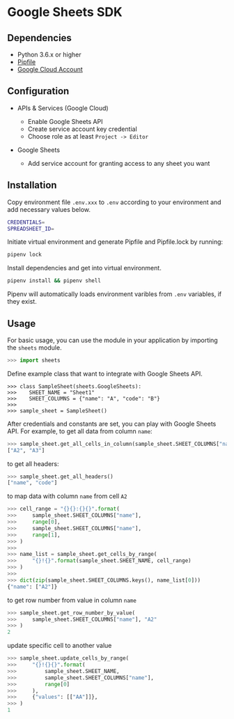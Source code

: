 # Google Sheets SDK

## Dependencies

- Python 3.6.x or higher
- [Pipfile](https://github.com/pypa/pipfile)
- [Google Cloud Account](https://cloud.google.com)

## Configuration

- APIs & Services (Google Cloud)
  - Enable Google Sheets API
  - Create service account key credential
  - Choose role as at least `Project -> Editor`

- Google Sheets
  - Add service account for granting access to any sheet you want 

## Installation

Copy environment file `.env.xxx` to  `.env` according to your environment and add necessary values below.

```sh
CREDENTIALS=
SPREADSHEET_ID=
```

Initiate virtual environment and generate Pipfile and Pipfile.lock by running:

```sh
pipenv lock
```

Install dependencies and get into virtual environment.

```sh
pipenv install && pipenv shell
```

Pipenv will automatically loads environment varibles from `.env` variables, 
if they exist.

## Usage

For basic usage, you can use the module in your application by importing the
`sheets` module.

```python
>>> import sheets
```

Define example class that want to integrate with Google Sheets API.

```
>>> class SampleSheet(sheets.GoogleSheets):
>>>    SHEET_NAME = "Sheet1"
>>>    SHEET_COLUMNS = {"name": "A", "code": "B"}
>>>
>>> sample_sheet = SampleSheet()
```

After credentials and constants are set, you can play with Google Sheets API. 
For example, to get all data from column `name`:

```python
>>> sample_sheet.get_all_cells_in_column(sample_sheet.SHEET_COLUMNS["name"])
["A2", "A3"]
```

to get all headers:

```python
>>> sample_sheet.get_all_headers()
["name", "code"]
```

to map data with column `name` from cell `A2`

```python
>>> cell_range = "{}{}:{}{}".format(
>>>     sample_sheet.SHEET_COLUMNS["name"],
>>>     range[0],
>>>     sample_sheet.SHEET_COLUMNS["name"],
>>>     range[1],
>>> )
>>>
>>> name_list = sample_sheet.get_cells_by_range(
>>>     "{}!{}".format(sample_sheet.SHEET_NAME, cell_range)
>>> )
>>>
>>> dict(zip(sample_sheet.SHEET_COLUMNS.keys(), name_list[0]))
{"name": ["A2"]}
```

to get row number from value in column `name`

```python
>>> sample_sheet.get_row_number_by_value(
>>>     sample_sheet.SHEET_COLUMNS["name"], "A2"
>>> )
2
```

update specific cell to another value

```python
>>> sample_sheet.update_cells_by_range(
>>>     "{}!{}{}".format(
>>>         sample_sheet.SHEET_NAME, 
>>>         sample_sheet.SHEET_COLUMNS["name"],
>>>         range[0]
>>>     ),
>>>     {"values": [["AA"]]},
>>> )
1
```
